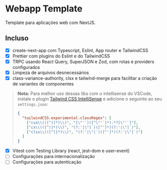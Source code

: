 # Webapp Template

Template para aplicações web com NextJS.

## Incluso

- [x] create-next-app com Typescript, Eslint, App router e TailwindCSS
- [x] Prettier com plugins do Eslint e do TailwindCSS
- [x] TRPC usando React Query, SuperJSON e Zod, com rotas e providers configurados
- [x] Limpeza de arquivos desnecessários
- [x] class-variance-authority, clsx e tailwind-merge para facilitar a criação de variantes de componentes

> **Nota:** Para melhor uso dessas libs com o intellisense do VSCode, instale o plugin [Tailwind CSS IntelliSense](https://marketplace.visualstudio.com/items?itemName=bradlc.vscode-tailwindcss) e adicione o seguinte ao seu `settings.json`:
>
> ```json
> {
>   "tailwindCSS.experimental.classRegex": [
>     ["cva\\(([^)]*)\\)", "[\"'`]([^\"'`]*).*?[\"'`]"],
>     ["cx\\(([^)]*)\\)", "(?:'|\"|`)([^']*)(?:'|\"|`)"],
>     ["clsx\\(([^)]*)\\)", "(?:'|\"|`)([^']*)(?:'|\"|`)"]
>   ]
> }
> ```

- [x] Vitest com Testing Library (react, jest-dom e user-event)
- [ ] Configurações para internacionalização
- [ ] Configurações para autenticação
